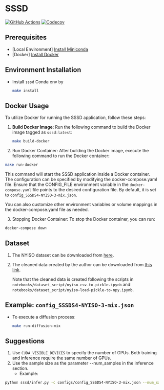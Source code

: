 # SSSD
<p align="left">
  <a href="https://github.com/egpivo/SSSD_CP/actions"><img src="https://github.com/egpivo/SSSD_CP/workflows/Test/badge.svg" alt="GitHub Actions"/></a>
  <a href="https://codecov.io/gh/egpivo/SSSD_CP"><img src="https://codecov.io/gh/egpivo/SSSD_CP/graph/badge.svg?token=gtKjUUupSz" alt="Codecov"/></a>
</p>

## Prerequisites
- [Local Environment] [Install Miniconda](https://docs.anaconda.com/free/miniconda/miniconda-install/)
- [Docker] [Install Docker](https://docs.docker.com/get-docker/)



## Environment Installation
- Install `sssd` Conda env by
   ```bash
   make install
   ```


## Docker Usage

To utilize Docker for running the SSSD application, follow these steps:

1. **Build Docker Image**: Run the following command to build the Docker image tagged as `sssd:latest`:
   ```bash
   make build-docker
   ```

2. Run Docker Container: After building the Docker image, execute the following command to run the Docker container:
  ```bash
  make run-docker
  ```
This command will start the SSSD application inside a Docker container. The configuration can be specified by modifying the docker-compose.yaml file. Ensure that the CONFIG_FILE environment variable in the `docker-compose.yaml` file points to the desired configuration file. By default, it is set to `config_SSSDS4-NYISO-3-mix.json`.

You can also customize other environment variables or volume mappings in the docker-compose.yaml file as needed.

3. Stopping Docker Container: To stop the Docker container, you can run:
  ```bash
  docker-compose down
  ```


## Dataset
1. The NYISO dataset can be downloaded from [here](https://www.nyiso.com/).
2. The cleaned data created by the author can be downloaded from [this link](https://drive.google.com/drive/folders/1dwPkBIHSikhQ5ru3HPQiILSnaGAtP3Yr?usp=sharing).

   Note that the cleaned data is created following the scripts in `notebooks/dataset_script/nyiso-csv-to-pickle.ipynb` and `notebooks/dataset_script/nyiso-load-pickle-to-npy.ipynb`.

## Example: `config_SSSDS4-NYISO-3-mix.json`
- To execute a diffusion process:
   ```bash
   make run-diffusion-mix
   ```

## Suggestions
1. Use `CUDA_VISIBLE_DEVICES` to specify the number of GPUs. Both training and inference require the same number of GPUs.
2. Use the sample size as the parameter --num_samples in the inference section.
   - Example:
```bash
python sssd/infer.py -c configs/config_SSSDS4-NYISO-3-mix.json --num_samples=128
``````

